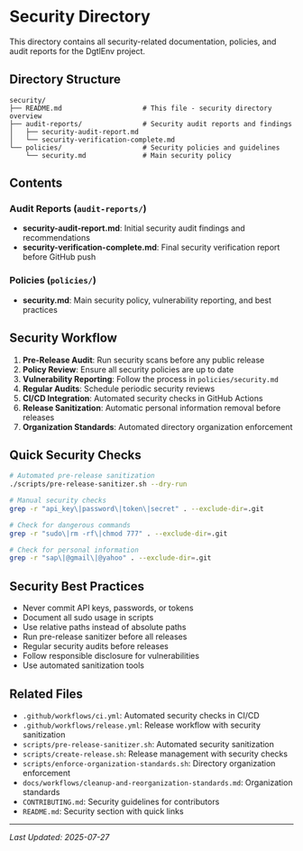 # Security Directory

This directory contains all security-related documentation, policies, and audit reports for the DgtlEnv project.

## Directory Structure

```
security/
├── README.md                    # This file - security directory overview
├── audit-reports/               # Security audit reports and findings
│   ├── security-audit-report.md
│   └── security-verification-complete.md
└── policies/                    # Security policies and guidelines
    └── security.md              # Main security policy
```

## Contents

### Audit Reports (`audit-reports/`)
- **security-audit-report.md**: Initial security audit findings and recommendations
- **security-verification-complete.md**: Final security verification report before GitHub push

### Policies (`policies/`)
- **security.md**: Main security policy, vulnerability reporting, and best practices

## Security Workflow

1. **Pre-Release Audit**: Run security scans before any public release
2. **Policy Review**: Ensure all security policies are up to date
3. **Vulnerability Reporting**: Follow the process in `policies/security.md`
4. **Regular Audits**: Schedule periodic security reviews
5. **CI/CD Integration**: Automated security checks in GitHub Actions
6. **Release Sanitization**: Automatic personal information removal before releases
7. **Organization Standards**: Automated directory organization enforcement

## Quick Security Checks

```bash
# Automated pre-release sanitization
./scripts/pre-release-sanitizer.sh --dry-run

# Manual security checks
grep -r "api_key\|password\|token\|secret" . --exclude-dir=.git

# Check for dangerous commands
grep -r "sudo\|rm -rf\|chmod 777" . --exclude-dir=.git

# Check for personal information
grep -r "sap\|@gmail\|@yahoo" . --exclude-dir=.git
```

## Security Best Practices

- Never commit API keys, passwords, or tokens
- Document all sudo usage in scripts
- Use relative paths instead of absolute paths
- Run pre-release sanitizer before all releases
- Regular security audits before releases
- Follow responsible disclosure for vulnerabilities
- Use automated sanitization tools

## Related Files

- `.github/workflows/ci.yml`: Automated security checks in CI/CD
- `.github/workflows/release.yml`: Release workflow with security sanitization
- `scripts/pre-release-sanitizer.sh`: Automated security sanitization
- `scripts/create-release.sh`: Release management with security checks
- `scripts/enforce-organization-standards.sh`: Directory organization enforcement
- `docs/workflows/cleanup-and-reorganization-standards.md`: Organization standards
- `CONTRIBUTING.md`: Security guidelines for contributors
- `README.md`: Security section with quick links

---
*Last Updated: 2025-07-27*

